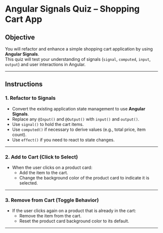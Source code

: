 # Angular Signals Quiz – Shopping Cart App

## Objective
You will refactor and enhance a simple shopping cart application by using **Angular Signals**.  
This quiz will test your understanding of signals (`signal`, `computed`, `input`, `output`) and user interactions in Angular.

---

## Instructions

### 1. Refactor to Signals
- Convert the existing application state management to use **Angular Signals**.
- Replace any `@Input()` and `@Output()` with `input()` and `output()`.
- Use `signal()` to hold the cart items.
- Use `computed()` if necessary to derive values (e.g., total price, item count).
- Use `effect()` if you need to react to state changes.

---

### 2. Add to Cart (Click to Select)
- When the user clicks on a product card:
  - Add the item to the cart.
  - Change the background color of the product card to indicate it is selected.

---

### 3. Remove from Cart (Toggle Behavior)
- If the user clicks again on a product that is already in the cart:
  - Remove the item from the cart.
  - Reset the product card background color to its default.

---
